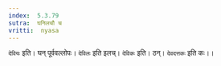 ```yaml
---
index:  5.3.79
sutra:  घनिलचौ च
vritti:  nyasa
---
```


`देवियः` इति। घन् पूर्ववल्लोपः। `देविलः` इति इलच्। `देविकः` इति। ठन्। `देवदत्तकः` इति कः।।

